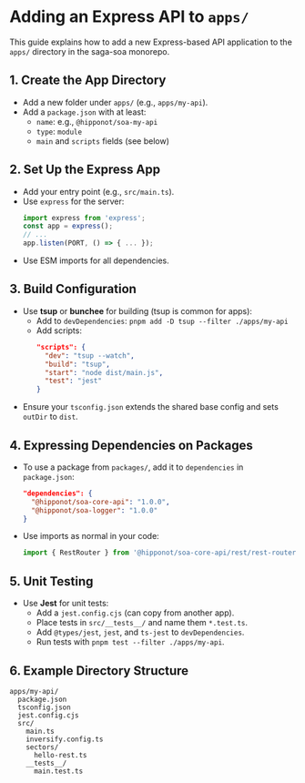 # Adding an Express API to `apps/`

This guide explains how to add a new Express-based API application to the `apps/` directory in the saga-soa monorepo.

## 1. Create the App Directory
- Add a new folder under `apps/` (e.g., `apps/my-api`).
- Add a `package.json` with at least:
  - `name`: e.g., `@hipponot/soa-my-api`
  - `type`: `module`
  - `main` and `scripts` fields (see below)

## 2. Set Up the Express App
- Add your entry point (e.g., `src/main.ts`).
- Use `express` for the server:
  ```ts
  import express from 'express';
  const app = express();
  // ...
  app.listen(PORT, () => { ... });
  ```
- Use ESM imports for all dependencies.

## 3. Build Configuration
- Use **tsup** or **bunchee** for building (tsup is common for apps):
  - Add to `devDependencies`: `pnpm add -D tsup --filter ./apps/my-api`
  - Add scripts:
    ```json
    "scripts": {
      "dev": "tsup --watch",
      "build": "tsup",
      "start": "node dist/main.js",
      "test": "jest"
    }
    ```
- Ensure your `tsconfig.json` extends the shared base config and sets `outDir` to `dist`.

## 4. Expressing Dependencies on Packages
- To use a package from `packages/`, add it to `dependencies` in `package.json`:
  ```json
  "dependencies": {
    "@hipponot/soa-core-api": "1.0.0",
    "@hipponot/soa-logger": "1.0.0"
  }
  ```
- Use imports as normal in your code:
  ```ts
  import { RestRouter } from '@hipponot/soa-core-api/rest/rest-router';
  ```

## 5. Unit Testing
- Use **Jest** for unit tests:
  - Add a `jest.config.cjs` (can copy from another app).
  - Place tests in `src/__tests__/` and name them `*.test.ts`.
  - Add `@types/jest`, `jest`, and `ts-jest` to `devDependencies`.
  - Run tests with `pnpm test --filter ./apps/my-api`.

## 6. Example Directory Structure
```
apps/my-api/
  package.json
  tsconfig.json
  jest.config.cjs
  src/
    main.ts
    inversify.config.ts
    sectors/
      hello-rest.ts
    __tests__/
      main.test.ts
``` 